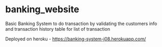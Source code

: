 # banking_website
Basic Banking System to do transaction by validating the customers info and transaction history table for list of transaction

Deployed on heroku - https://banking-system-j08.herokuapp.com/
